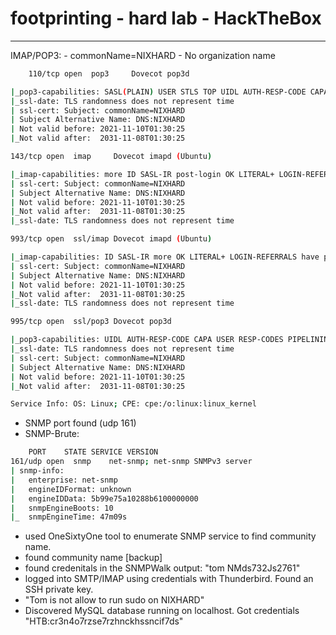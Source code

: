 # footprinting - hard lab - HackTheBox
---

IMAP/POP3:
	- commonName=NIXHARD
	- No organization name

```bash
	110/tcp open  pop3     Dovecot pop3d

|_pop3-capabilities: SASL(PLAIN) USER STLS TOP UIDL AUTH-RESP-CODE CAPA RESP-CODES PIPELINING
|_ssl-date: TLS randomness does not represent time
| ssl-cert: Subject: commonName=NIXHARD
| Subject Alternative Name: DNS:NIXHARD
| Not valid before: 2021-11-10T01:30:25
|_Not valid after:  2031-11-08T01:30:25

143/tcp open  imap     Dovecot imapd (Ubuntu)

|_imap-capabilities: more ID SASL-IR post-login OK LITERAL+ LOGIN-REFERRALS have listed capabilities ENABLE AUTH=PLAINA0001 Pre-login IMAP4rev1 STARTTLS IDLE
| ssl-cert: Subject: commonName=NIXHARD
| Subject Alternative Name: DNS:NIXHARD
| Not valid before: 2021-11-10T01:30:25
|_Not valid after:  2031-11-08T01:30:25
|_ssl-date: TLS randomness does not represent time

993/tcp open  ssl/imap Dovecot imapd (Ubuntu)

|_imap-capabilities: ID SASL-IR more OK LITERAL+ LOGIN-REFERRALS have post-login listed ENABLE AUTH=PLAINA0001 capabilities IMAP4rev1 Pre-login IDLE
| ssl-cert: Subject: commonName=NIXHARD
| Subject Alternative Name: DNS:NIXHARD
| Not valid before: 2021-11-10T01:30:25
|_Not valid after:  2031-11-08T01:30:25
|_ssl-date: TLS randomness does not represent time

995/tcp open  ssl/pop3 Dovecot pop3d

|_pop3-capabilities: UIDL AUTH-RESP-CODE CAPA USER RESP-CODES PIPELINING TOP SASL(PLAIN)
|_ssl-date: TLS randomness does not represent time
| ssl-cert: Subject: commonName=NIXHARD
| Subject Alternative Name: DNS:NIXHARD
| Not valid before: 2021-11-10T01:30:25
|_Not valid after:  2031-11-08T01:30:25

Service Info: OS: Linux; CPE: cpe:/o:linux:linux_kernel
```

- SNMP port found (udp 161)
- SNMP-Brute:
```bash
	PORT    STATE SERVICE VERSION
161/udp open  snmp    net-snmp; net-snmp SNMPv3 server
| snmp-info: 
|   enterprise: net-snmp
|   engineIDFormat: unknown
|   engineIDData: 5b99e75a10288b6100000000
|   snmpEngineBoots: 10
|_  snmpEngineTime: 47m09s
```

- used OneSixtyOne tool to enumerate SNMP service to find community name.
- found community name [backup]
- found credenitals in the SNMPWalk output: "tom NMds732Js2761"
- logged into SMTP/IMAP using credentials with Thunderbird. Found an SSH private key.
- "Tom is not allow to run sudo on NIXHARD"
- Discovered MySQL database running on localhost. Got credentials "HTB:cr3n4o7rzse7rzhnckhssncif7ds"
